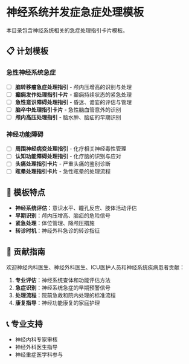 # 神经系统并发症急症处理模板

本目录包含神经系统相关的急症处理指引卡片模板。

## 📋 计划模板

### 急性神经系统急症
- [ ] **脑转移瘤急症处理指引** - 颅内压增高的识别与处理
- [ ] **癫痫发作处理指引卡片** - 癫痫持续状态的紧急处理
- [ ] **急性意识障碍处理指引** - 昏迷、谵妄的评估与管理
- [ ] **脑卒中处理指引卡片** - 急性脑血管意外的识别
- [ ] **颅内高压处理指引** - 脑水肿、脑疝的早期识别

### 神经功能障碍
- [ ] **周围神经病变处理指引** - 化疗相关神经毒性管理
- [ ] **认知功能障碍处理指引** - 化疗脑的识别与应对
- [ ] **头痛处理指引卡片** - 严重头痛的鉴别诊断
- [ ] **眩晕处理指引卡片** - 急性眩晕的处理流程

## 🎯 模板特点

- **神经系统评估**：意识水平、瞳孔反应、肢体活动评估
- **早期识别**：颅内压增高、脑疝的危险信号
- **紧急处理**：体位管理、降颅压措施
- **转诊时机**：神经外科急诊的转诊指征

## 🤝 贡献指南

欢迎神经内科医生、神经外科医生、ICU医护人员和神经系统疾病患者贡献：

1. **专业评估**：神经系统查体和功能评估方法
2. **急症识别**：神经系统急症的早期预警信号
3. **处理流程**：院前急救和院内处理的标准流程
4. **康复指导**：神经功能康复的家庭护理

## 📞 专业支持

- 神经内科专家审核
- 神经外科医生指导
- 神经重症医学科参与